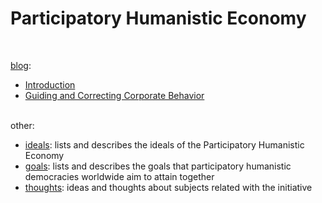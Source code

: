 # Participatory Humanistic Economy

&nbsp;

[blog][blog]:  
* [Introduction][intro]  
* [Guiding and Correcting Corporate Behavior](https://github.com/ernest-bruce/participatory-humanistic-economy/blob/master/blog/2019/controlling_behavior.md#guiding-and-correcting-corporate-behavior)  
&nbsp;

other:  
* [ideals][ideals]: lists and describes the ideals of the Participatory Humanistic Economy  
* [goals][goals]: lists and describes the goals that participatory humanistic democracies worldwide aim to attain together  
* [thoughts][thoughts]: ideas and thoughts about subjects related with the initiative  


&nbsp;
&nbsp;
&nbsp;



[intro]: https://github.com/ernest-bruce/participatory-humanistic-economy/tree/master/blog#the-participatory-humanistic-economy-blog
[blog]: https://github.com/ernest-bruce/participatory-humanistic-economy/tree/master/blog
[goals]: https://github.com/ernest-bruce/participatory-humanistic-economy/tree/master/goals#participatory-humanistic-economy-goals
[controlling_behavior]: https://github.com/ernest-bruce/participatory-humanistic-economy/blob/master/blog/2019/controlling_behavior.md#guiding-and-correcting-corporate-behavior
[thoughts]: https://github.com/ernest-bruce/participatory-humanistic-economy/tree/master/thoughts
[ideals]: https://github.com/ernest-bruce/participatory-humanistic-economy/tree/master/ideals#participatory-humanistic-economy-ideals